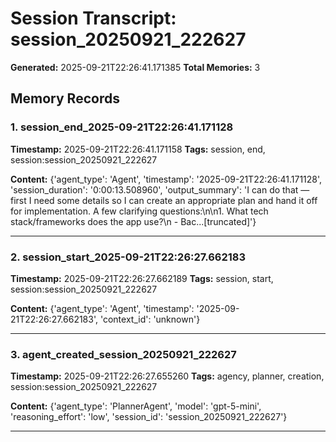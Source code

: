 # Session Transcript: session_20250921_222627

**Generated:** 2025-09-21T22:26:41.171385
**Total Memories:** 3

## Memory Records

### 1. session_end_2025-09-21T22:26:41.171128

**Timestamp:** 2025-09-21T22:26:41.171158
**Tags:** session, end, session:session_20250921_222627

**Content:** {'agent_type': 'Agent', 'timestamp': '2025-09-21T22:26:41.171128', 'session_duration': '0:00:13.508960', 'output_summary': 'I can do that — first I need some details so I can create an appropriate plan and hand it off for implementation. A few clarifying questions:\n\n1. What tech stack/frameworks does the app use?\n   - Bac...[truncated]'}

---

### 2. session_start_2025-09-21T22:26:27.662183

**Timestamp:** 2025-09-21T22:26:27.662189
**Tags:** session, start, session:session_20250921_222627

**Content:** {'agent_type': 'Agent', 'timestamp': '2025-09-21T22:26:27.662183', 'context_id': 'unknown'}

---

### 3. agent_created_session_20250921_222627

**Timestamp:** 2025-09-21T22:26:27.655260
**Tags:** agency, planner, creation, session:session_20250921_222627

**Content:** {'agent_type': 'PlannerAgent', 'model': 'gpt-5-mini', 'reasoning_effort': 'low', 'session_id': 'session_20250921_222627'}

---


